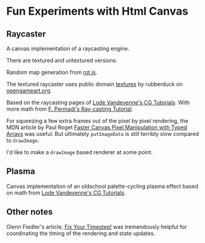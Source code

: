 # Fun Experiments with Html Canvas

## Raycaster

A canvas implementation of a raycasting engine.

There are textured and untextured versions.

Random map generation from [rot.js](https://ondras.github.io/rot.js/hp/).

The textured raycaster uses public domain [textures](http://opengameart.org/content/40-free-metal-textures-from-mtc-sets) by rubberduck on [opengameart.org](http://opengameart.org/).

Based on the raycasting pages of [Lode Vandevenne's CG Tutorials](http://lodev.org/cgtutor/). With more math from [F. Permadi's Ray-casting Tutorial](http://www.permadi.com/tutorial/raycast/index.html).

For squeezing a few extra frames out of the pixel by pixel rendering, the MDN article by Paul Roget [Faster Canvas Pixel Manipulation with Typed Arrays](https://hacks.mozilla.org/2011/12/faster-canvas-pixel-manipulation-with-typed-arrays/) was useful. But ultimately `putImageData` is still terribly slow compared to `drawImage`.

I'd like to make a `drawImage` based renderer at some point.

## Plasma

Canvas implementation of an oldschool palette-cycling plasma effect based on math from [Lode Vandevenne's CG Tutorials](http://lodev.org/cgtutor/).

## Other notes

Glenn Fiedler's article, [Fix Your Timestep!](http://gafferongames.com/game-physics/fix-your-timestep/) was tremendously helpful for coordinating the timing of the rendering and state updates.